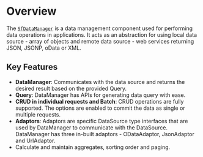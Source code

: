 # Overview

The [`SfDataManager`](https://help.syncfusion.com/cr/aspnetcore-blazor/Syncfusion.Blazor.Data.SfDataManager.html) is a data management component used for performing data operations in applications. It acts as an abstraction for using local data source - array of objects and remote data source - web services returning JSON, JSONP, oData or XML.

## Key Features

* **DataManager**: Communicates with the data source and returns the desired result based on the provided Query.
* **Query**: DataManager has APIs for generating data query with ease.
* **CRUD in individual requests and Batch**: CRUD operations are fully supported. The options are enabled to commit the data as single or multiple requests.
* **Adaptors**: Adaptors are specific DataSource type interfaces that are used by DataManager to communicate with the DataSource. DataManager has three in-built adaptors - ODataAdaptor, JsonAdaptor and UrlAdaptor.
* Calculate and maintain aggregates, sorting order and paging.
